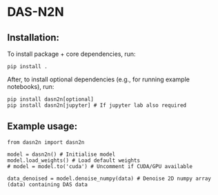 # DAS-N2N

## Installation:

To install package + core dependencies, run:
```
pip install .
```

After, to install optional dependencies (e.g., for running example notebooks), run:
```
pip install dasn2n[optional]
pip install dasn2n[jupyter] # If jupyter lab also required
```

## Example usage:

```
from dasn2n import dasn2n

model = dasn2n() # Initialise model
model.load_weights() # Load default weights
# model = model.to('cuda') # Uncomment if CUDA/GPU available

data_denoised = model.denoise_numpy(data) # Denoise 2D numpy array (data) containing DAS data
```
